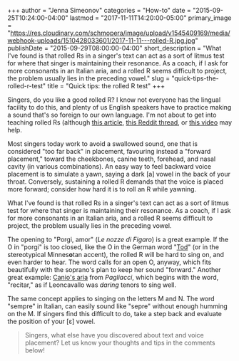 +++
author = "Jenna Simeonov"
categories = "How-to"
date = "2015-09-25T10:24:00-04:00"
lastmod = "2017-11-11T14:20:00-05:00"
primary_image = "https://res.cloudinary.com/schmopera/image/upload/v1545409169/media/webhook-uploads/1510428033601/2017-11-11---rolled-R.jpg.jpg"
publishDate = "2015-09-29T08:00:00-04:00"
short_description = "What I&#039;ve found is that rolled Rs in a singer&#039;s text can act as a sort of litmus test for where that singer is maintaining their resonance. As a coach, if I ask for more consonants in an Italian aria, and a rolled R seems difficult to project, the problem usually lies in the preceding vowel."
slug = "quick-tips-the-rolled-r-test"
title = "Quick tips: the rolled R test"
+++

Singers, do you like a good rolled R? I know not everyone has the lingual facility to do this, and plenty of us English speakers have to practice making a sound that's so foreign to our own language. I'm not about to get into teaching rolled Rs (although [this article](http://www.trevorhuxham.com/2014/02/10-tips-for-rolling-spanish-r.html), [this Reddit thread](https://www.reddit.com/r/linguistics/comments/15l3tm/please_help_me_roll_my_rs_my_life_depends_on_this/), or [this video](https://www.youtube.com/watch?v=cjoOD8SVhos) may help.

Most singers today work to avoid a swallowed sound, one that is considered "too far back" in placement, favouring instead a "forward placement," toward the cheekbones, canine teeth, forehead, and nasal cavity (in various combinations). An easy way to feel backward voice placement is to simulate a yawn, saying a dark [a] vowel in the back of your throat. Conversely, sustaining a rolled R demands that the voice is placed more forward; consider how hard it is to roll an R while yawning.

What I've found is that rolled Rs in a singer's text can act as a sort of litmus test for where that singer is maintaining their resonance. As a coach, if I ask for more consonants in an Italian aria, and a rolled R seems difficult to project, the problem usually lies in the preceding vowel. 

The opening to "Porgi, amor" (*Le nozze di Figaro*) is a great example. If the O in "porgi" is too closed, like the O in the German word "[Tod](https://en.wiktionary.org/wiki/Tod)" (or in the stereotypical Minnes**o**tan accent), the rolled R will be hard to sing on, and even harder to hear. The word calls for an open O, anyway, which fits beautifully with the soprano's plan to keep her sound "forward." Another great example: [Canio's aria](https://www.youtube.com/watch?v=-kbi1EMcD3E) from *Pagliacci*, which begins with the word, "recitar," as if Leoncavallo was *daring* tenors to sing well.

The same concept applies to singing on the letters M and N. The word "sempre" in Italian, can easily sound like "sepre" without enough humming on the M. If singers find this difficult to do, take a step back and evaluate the position of your [ɛ] vowel.

>Singers, what else have you discovered about text and voice placement? Let us know your thoughts and tips in the comments below!
